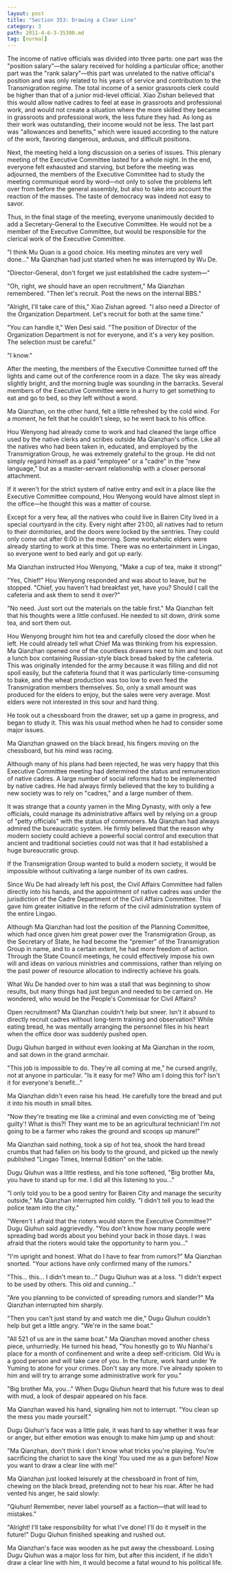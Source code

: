 ```yaml
---
layout: post
title: "Section 353: Drawing a Clear Line"
category: 3
path: 2011-4-6-3-35300.md
tag: [normal]
---
```


The income of native officials was divided into three parts: one part was the "position salary"—the salary received for holding a particular office; another part was the "rank salary"—this part was unrelated to the native official's position and was only related to his years of service and contribution to the Transmigration regime. The total income of a senior grassroots clerk could be higher than that of a junior mid-level official. Xiao Zishan believed that this would allow native cadres to feel at ease in grassroots and professional work, and would not create a situation where the more skilled they became in grassroots and professional work, the less future they had. As long as their work was outstanding, their income would not be less. The last part was "allowances and benefits," which were issued according to the nature of the work, favoring dangerous, arduous, and difficult positions.

Next, the meeting held a long discussion on a series of issues. This plenary meeting of the Executive Committee lasted for a whole night. In the end, everyone felt exhausted and starving, but before the meeting was adjourned, the members of the Executive Committee had to study the meeting communiqué word by word—not only to solve the problems left over from before the general assembly, but also to take into account the reaction of the masses. The taste of democracy was indeed not easy to savor.

Thus, in the final stage of the meeting, everyone unanimously decided to add a Secretary-General to the Executive Committee. He would not be a member of the Executive Committee, but would be responsible for the clerical work of the Executive Committee.

"I think Mu Quan is a good choice. His meeting minutes are very well done..." Ma Qianzhan had just started when he was interrupted by Wu De.

"Director-General, don't forget we just established the cadre system—"

"Oh, right, we should have an open recruitment," Ma Qianzhan remembered. "Then let's recruit. Post the news on the internal BBS."

"Alright, I'll take care of this," Xiao Zishan agreed. "I also need a Director of the Organization Department. Let's recruit for both at the same time."

"You can handle it," Wen Desi said. "The position of Director of the Organization Department is not for everyone, and it's a very key position. The selection must be careful."

"I know."

After the meeting, the members of the Executive Committee turned off the lights and came out of the conference room in a daze. The sky was already slightly bright, and the morning bugle was sounding in the barracks. Several members of the Executive Committee were in a hurry to get something to eat and go to bed, so they left without a word.

Ma Qianzhan, on the other hand, felt a little refreshed by the cold wind. For a moment, he felt that he couldn't sleep, so he went back to his office.

Hou Wenyong had already come to work and had cleaned the large office used by the native clerks and scribes outside Ma Qianzhan's office. Like all the natives who had been taken in, educated, and employed by the Transmigration Group, he was extremely grateful to the group. He did not simply regard himself as a paid "employee" or a "cadre" in the "new language," but as a master-servant relationship with a closer personal attachment.

If it weren't for the strict system of native entry and exit in a place like the Executive Committee compound, Hou Wenyong would have almost slept in the office—he thought this was a matter of course.

Except for a very few, all the natives who could live in Bairen City lived in a special courtyard in the city. Every night after 21:00, all natives had to return to their dormitories, and the doors were locked by the sentries. They could only come out after 6:00 in the morning. Some workaholic elders were already starting to work at this time. There was no entertainment in Lingao, so everyone went to bed early and got up early.

Ma Qianzhan instructed Hou Wenyong, "Make a cup of tea, make it strong!"

"Yes, Chief!" Hou Wenyong responded and was about to leave, but he stopped. "Chief, you haven't had breakfast yet, have you? Should I call the cafeteria and ask them to send it over?"

"No need. Just sort out the materials on the table first." Ma Qianzhan felt that his thoughts were a little confused. He needed to sit down, drink some tea, and sort them out.

Hou Wenyong brought him hot tea and carefully closed the door when he left. He could already tell what Chief Ma was thinking from his expression. Ma Qianzhan opened one of the countless drawers next to him and took out a lunch box containing Russian-style black bread baked by the cafeteria. This was originally intended for the army because it was filling and did not spoil easily, but the cafeteria found that it was particularly time-consuming to bake, and the wheat production was too low to even feed the Transmigration members themselves. So, only a small amount was produced for the elders to enjoy, but the sales were very average. Most elders were not interested in this sour and hard thing.

He took out a chessboard from the drawer, set up a game in progress, and began to study it. This was his usual method when he had to consider some major issues.

Ma Qianzhan gnawed on the black bread, his fingers moving on the chessboard, but his mind was racing.

Although many of his plans had been rejected, he was very happy that this Executive Committee meeting had determined the status and remuneration of native cadres. A large number of social reforms had to be implemented by native cadres. He had always firmly believed that the key to building a new society was to rely on "cadres," and a large number of them.

It was strange that a county yamen in the Ming Dynasty, with only a few officials, could manage its administrative affairs well by relying on a group of "petty officials" with the status of commoners. Ma Qianzhan had always admired the bureaucratic system. He firmly believed that the reason why modern society could achieve a powerful social control and execution that ancient and traditional societies could not was that it had established a huge bureaucratic group.

If the Transmigration Group wanted to build a modern society, it would be impossible without cultivating a large number of its own cadres.

Since Wu De had already left his post, the Civil Affairs Committee had fallen directly into his hands, and the appointment of native cadres was under the jurisdiction of the Cadre Department of the Civil Affairs Committee. This gave him greater initiative in the reform of the civil administration system of the entire Lingao.

Although Ma Qianzhan had lost the position of the Planning Committee, which had once given him great power over the Transmigration Group, as the Secretary of State, he had become the "premier" of the Transmigration Group in name, and to a certain extent, he had more freedom of action. Through the State Council meetings, he could effectively impose his own will and ideas on various ministries and commissions, rather than relying on the past power of resource allocation to indirectly achieve his goals.

What Wu De handed over to him was a stall that was beginning to show results, but many things had just begun and needed to be carried on. He wondered, who would be the People's Commissar for Civil Affairs?

Open recruitment? Ma Qianzhan couldn't help but sneer. Isn't it absurd to directly recruit cadres without long-term training and observation? While eating bread, he was mentally arranging the personnel files in his heart when the office door was suddenly pushed open.

Dugu Qiuhun barged in without even looking at Ma Qianzhan in the room, and sat down in the grand armchair.

"This job is impossible to do. They're all coming at me," he cursed angrily, not at anyone in particular. "Is it easy for me? Who am I doing this for? Isn't it for everyone's benefit..."

Ma Qianzhan didn't even raise his head. He carefully tore the bread and put it into his mouth in small bites.

"Now they're treating me like a criminal and even convicting me of 'being guilty'! What is this?! They want me to be an agricultural technician! I'm not going to be a farmer who rakes the ground and scoops up manure!"

Ma Qianzhan said nothing, took a sip of hot tea, shook the hard bread crumbs that had fallen on his body to the ground, and picked up the newly published "Lingao Times, Internal Edition" on the table.

Dugu Qiuhun was a little restless, and his tone softened, "Big brother Ma, you have to stand up for me. I did all this listening to you..."

"I only told you to be a good sentry for Bairen City and manage the security outside," Ma Qianzhan interrupted him coldly. "I didn't tell you to lead the police team into the city."

"Weren't I afraid that the rioters would storm the Executive Committee?" Dugu Qiuhun said aggrievedly. "You don't know how many people were spreading bad words about you behind your back in those days. I was afraid that the rioters would take the opportunity to harm you..."

"I'm upright and honest. What do I have to fear from rumors?" Ma Qianzhan snorted. "Your actions have only confirmed many of the rumors."

"This... this... I didn't mean to..." Dugu Qiuhun was at a loss. "I didn't expect to be used by others. This old and cunning..."

"Are you planning to be convicted of spreading rumors and slander?" Ma Qianzhan interrupted him sharply.

"Then you can't just stand by and watch me die," Dugu Qiuhun couldn't help but get a little angry. "We're in the same boat."

"All 521 of us are in the same boat." Ma Qianzhan moved another chess piece, unhurriedly. He turned his head, "You honestly go to Wu Nanhai's place for a month of confinement and write a deep self-criticism. Old Wu is a good person and will take care of you. In the future, work hard under Ye Yuming to atone for your crimes. Don't say any more. I've already spoken to him and will try to arrange some administrative work for you."

"Big brother Ma, you..." When Dugu Qiuhun heard that his future was to deal with mud, a look of despair appeared on his face.

Ma Qianzhan waved his hand, signaling him not to interrupt. "You clean up the mess you made yourself."

Dugu Qiuhun's face was a little pale, it was hard to say whether it was fear or anger, but either emotion was enough to make him jump up and shout:

"Ma Qianzhan, don't think I don't know what tricks you're playing. You're sacrificing the chariot to save the king! You used me as a gun before! Now you want to draw a clear line with me!"

Ma Qianzhan just looked leisurely at the chessboard in front of him, chewing on the black bread, pretending not to hear his roar. After he had vented his anger, he said slowly:

"Qiuhun! Remember, never label yourself as a faction—that will lead to mistakes."

"Alright! I'll take responsibility for what I've done! I'll do it myself in the future!" Dugu Qiuhun finished speaking and rushed out.

Ma Qianzhan's face was wooden as he put away the chessboard. Losing Dugu Qiuhun was a major loss for him, but after this incident, if he didn't draw a clear line with him, it would become a fatal wound to his political life.

[y001]: /characters/y001 "Xiao Zishan"
[y002]: /characters/y002 "Wen Desi"
[y005]: /characters/y005 "Ma Qianzhan"
[y009]: /characters/y009 "Wu Nanhai"
